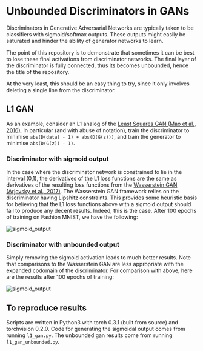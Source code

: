 # Unbounded Discriminators in GANs

Discriminators in Generative Adversarial Networks are typically taken to be
classifiers with sigmoid/softmax outputs. These outputs might easily be
saturated and hinder the ability of generator networks to learn.

The point of this repository is to demonstrate that sometimes it can be best to
lose these final activations from discriminator networks. The final layer of
the discriminator is fully connected, thus its becomes unbounded, hence the
title of the repository.

At the very least, this should be an easy thing to
try, since it only involves deleting a single line from the discriminator.


## L1 GAN

As an example, consider an L1 analog of the [Least Squares GAN (Mao et al.,
2016)](https://arxiv.org/abs/1611.04076). In particular (and with abuse of
notation), train the discriminator to minimise `abs(D(data) - 1) +
abs(D(G(z)))`, and train the generator to minimise `abs(D(G(z)) - 1)`.


### Discriminator with sigmoid output

In the case where the discriminator network is constrained to lie in the
interval (0,1), the derivatives of the L1 loss functions are the same as
derivatives of the resulting loss functions from the [Wasserstein GAN (Arjovsky
et al., 2017)](https://arxiv.org/abs/1701.07875). The Wasserstein GAN framework
relies on the discriminator having Lipshitz constraints. This provides some
heuristic basis for believing that the L1 loss functions above with a sigmoid
output should fail to produce any decent results. Indeed, this is the case.
After 100 epochs of training on Fashion MNIST, we have the following:

![sigmoid_output](/a/raw/b/l1_output/output_99.jpg "Sigmoid
output from discriminator")

### Discriminator with unbounded output

Simply removing the sigmoid activation leads to much better results. Note that
comparisons to the Wasserstein GAN are less appropriate with the expanded
codomain of the discriminator. For comparison with above, here are the results
after 100 epochs of training:

![sigmoid_output](/a/raw/b/l1_unbounded_output/output_99.jpg "Unbounded output
from discriminator")


## To reproduce results

Scripts are written in Python3 with torch 0.3.1 (built from source) and
torchvision 0.2.0. Code for generating the sigmoidal output comes from running
`l1_gan.py`. The unbounded gan results come from running `l1_gan_unbounded.py`.

